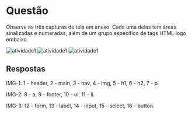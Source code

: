 # Questão
Observe as três capturas de tela em anexo. Cada uma delas tem áreas sinalizadas e numeradas, além de um grupo específico de tags HTML logo embaixo.  

![atividade1](Exercício1_HTML-CSS_img1.png)
![atividade1](Exercício1_HTML-CSS_img2.png)
![atividade1](Exercício1_HTML-CSS_img3.png)


## Respostas
IMG-1: 1 - header, 2 - main, 3 - nav, 4 - img, 5 - h1, 6 - h2, 7 - p.       

IMG-2: 8 - a, 9 - footer, 10 - ul, 11 - li.   

IMG-3: 12 - form, 13 - label, 14 - input, 15 - select, 16 - button.